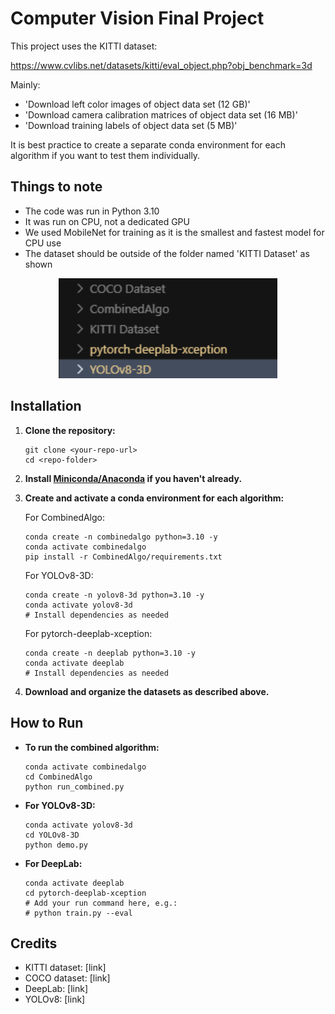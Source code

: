 # Computer Vision Final Project

This project uses the KITTI dataset:

https://www.cvlibs.net/datasets/kitti/eval_object.php?obj_benchmark=3d

Mainly:
- 'Download left color images of object data set (12 GB)'
- 'Download camera calibration matrices of object data set (16 MB)'
- 'Download training labels of object data set (5 MB)'

It is best practice to create a separate conda environment for each algorithm if you want to test them individually.

## Things to note
- The code was run in Python 3.10
- It was run on CPU, not a dedicated GPU
- We used MobileNet for training as it is the smallest and fastest model for CPU use
- The dataset should be outside of the folder named 'KITTI Dataset' as shown

<div align="center">
<img src="CombinedAlgo/assets/example1.png" width="350"/>
</div>

## Installation

1. **Clone the repository:**
   ```conda
   git clone <your-repo-url>
   cd <repo-folder>
   ```

2. **Install [Miniconda/Anaconda](https://docs.conda.io/en/latest/miniconda.html) if you haven't already.**

3. **Create and activate a conda environment for each algorithm:**

   For CombinedAlgo:
   ```conda
   conda create -n combinedalgo python=3.10 -y
   conda activate combinedalgo
   pip install -r CombinedAlgo/requirements.txt
   ```

   For YOLOv8-3D:
   ```conda
   conda create -n yolov8-3d python=3.10 -y
   conda activate yolov8-3d
   # Install dependencies as needed
   ```

   For pytorch-deeplab-xception:
   ```conda
   conda create -n deeplab python=3.10 -y
   conda activate deeplab
   # Install dependencies as needed
   ```

4. **Download and organize the datasets as described above.**

## How to Run

- **To run the combined algorithm:**
  ```conda
  conda activate combinedalgo
  cd CombinedAlgo
  python run_combined.py
  ```

- **For YOLOv8-3D:**
  ```conda
  conda activate yolov8-3d
  cd YOLOv8-3D
  python demo.py
  ```

- **For DeepLab:**
  ```conda
  conda activate deeplab
  cd pytorch-deeplab-xception
  # Add your run command here, e.g.:
  # python train.py --eval
  ```

## Credits
- KITTI dataset: [link]
- COCO dataset: [link]
- DeepLab: [link]
- YOLOv8: [link]
